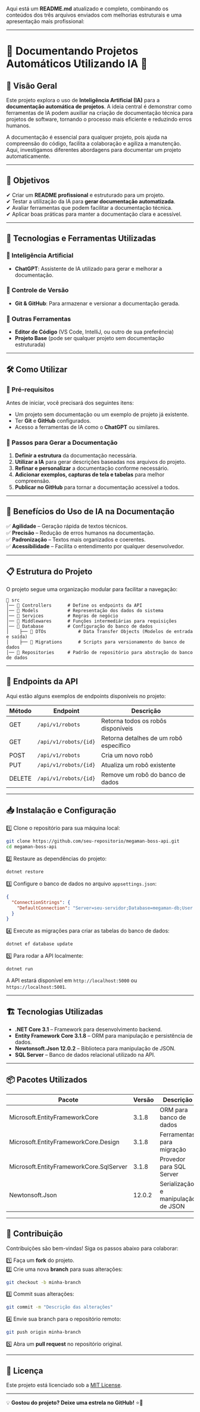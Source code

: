 Aqui está um **README.md** atualizado e completo, combinando os conteúdos dos três arquivos enviados com melhorias estruturais e uma apresentação mais profissional:

---

# 📜 Documentando Projetos Automáticos Utilizando IA 🤖  

## 📖 Visão Geral  

Este projeto explora o uso de **Inteligência Artificial (IA)** para a **documentação automática de projetos**. A ideia central é demonstrar como ferramentas de IA podem auxiliar na criação de documentação técnica para projetos de software, tornando o processo mais eficiente e reduzindo erros humanos.  

A documentação é essencial para qualquer projeto, pois ajuda na compreensão do código, facilita a colaboração e agiliza a manutenção. Aqui, investigamos diferentes abordagens para documentar um projeto automaticamente.  

---

## 🎯 Objetivos  

✔ Criar um **README profissional** e estruturado para um projeto.  
✔ Testar a utilização da IA para **gerar documentação automatizada**.  
✔ Avaliar ferramentas que podem facilitar a documentação técnica.  
✔ Aplicar boas práticas para manter a documentação clara e acessível.  

---

## 🚀 Tecnologias e Ferramentas Utilizadas  

### 📌 Inteligência Artificial  
- **ChatGPT**: Assistente de IA utilizado para gerar e melhorar a documentação.  

### 📌 Controle de Versão  
- **Git & GitHub**: Para armazenar e versionar a documentação gerada.  

### 📌 Outras Ferramentas  
- **Editor de Código** (VS Code, IntelliJ, ou outro de sua preferência)  
- **Projeto Base** (pode ser qualquer projeto sem documentação estruturada)  

---

## 🛠️ Como Utilizar  

### 🔹 Pré-requisitos  
Antes de iniciar, você precisará dos seguintes itens:  
- Um projeto sem documentação ou um exemplo de projeto já existente.  
- Ter **Git** e **GitHub** configurados.  
- Acesso a ferramentas de IA como o **ChatGPT** ou similares.  

### 🔹 Passos para Gerar a Documentação  
1. **Definir a estrutura** da documentação necessária.  
2. **Utilizar a IA** para gerar descrições baseadas nos arquivos do projeto.  
3. **Refinar e personalizar** a documentação conforme necessário.  
4. **Adicionar exemplos, capturas de tela e tabelas** para melhor compreensão.  
5. **Publicar no GitHub** para tornar a documentação acessível a todos.  

---

## 📌 Benefícios do Uso de IA na Documentação  

✅ **Agilidade** – Geração rápida de textos técnicos.  
✅ **Precisão** – Redução de erros humanos na documentação.  
✅ **Padronização** – Textos mais organizados e coerentes.  
✅ **Acessibilidade** – Facilita o entendimento por qualquer desenvolvedor.  

---

## 📋 Estrutura do Projeto  

O projeto segue uma organização modular para facilitar a navegação:  

```
📂 src
│── 📂 Controllers      # Define os endpoints da API
│── 📂 Models           # Representação dos dados do sistema
│── 📂 Services         # Regras de negócio
│── 📂 Middlewares      # Funções intermediárias para requisições
│── 📂 Database         # Configuração do banco de dados
│    ├── 📂 DTOs            # Data Transfer Objects (Modelos de entrada e saída)
│    ├── 📂 Migrations      # Scripts para versionamento do banco de dados
│── 📂 Repositories     # Padrão de repositório para abstração do banco de dados
```

---

## 🔗 Endpoints da API  

Aqui estão alguns exemplos de endpoints disponíveis no projeto:  

| Método | Endpoint | Descrição |
|--------|---------|-----------|
| GET    | `/api/v1/robots` | Retorna todos os robôs disponíveis |
| GET    | `/api/v1/robots/{id}` | Retorna detalhes de um robô específico |
| POST   | `/api/v1/robots` | Cria um novo robô |
| PUT    | `/api/v1/robots/{id}` | Atualiza um robô existente |
| DELETE | `/api/v1/robots/{id}` | Remove um robô do banco de dados |

---

## 📥 Instalação e Configuração  

1️⃣ Clone o repositório para sua máquina local:  
```bash
git clone https://github.com/seu-repositorio/megaman-boss-api.git
cd megaman-boss-api
```  

2️⃣ Restaure as dependências do projeto:  
```bash
dotnet restore
```  

3️⃣ Configure o banco de dados no arquivo `appsettings.json`:  
```json
{
  "ConnectionStrings": {
    "DefaultConnection": "Server=seu-servidor;Database=megaman-db;User Id=seu-usuario;Password=sua-senha;"
  }
}
```  

4️⃣ Execute as migrações para criar as tabelas do banco de dados:  
```bash
dotnet ef database update
```  

5️⃣ Para rodar a API localmente:  
```bash
dotnet run
```  
A API estará disponível em `http://localhost:5000` ou `https://localhost:5001`.  

---

## 🏗 Tecnologias Utilizadas  

- **.NET Core 3.1** – Framework para desenvolvimento backend.  
- **Entity Framework Core 3.1.8** – ORM para manipulação e persistência de dados.  
- **Newtonsoft.Json 12.0.2** – Biblioteca para manipulação de JSON.  
- **SQL Server** – Banco de dados relacional utilizado na API.  

---

## 📦 Pacotes Utilizados  

| Pacote | Versão | Descrição |
|--------|--------|-----------|
| Microsoft.EntityFrameworkCore | 3.1.8 | ORM para banco de dados |
| Microsoft.EntityFrameworkCore.Design | 3.1.8 | Ferramentas para migração |
| Microsoft.EntityFrameworkCore.SqlServer | 3.1.8 | Provedor para SQL Server |
| Newtonsoft.Json | 12.0.2 | Serialização e manipulação de JSON |

---

## 🔄 Contribuição  

Contribuições são bem-vindas! Siga os passos abaixo para colaborar:  

1️⃣ Faça um **fork** do projeto.  
2️⃣ Crie uma nova **branch** para suas alterações:  
```bash
git checkout -b minha-branch
```  
3️⃣ Commit suas alterações:  
```bash
git commit -m "Descrição das alterações"
```  
4️⃣ Envie sua branch para o repositório remoto:  
```bash
git push origin minha-branch
```  
5️⃣ Abra um **pull request** no repositório original.  

---

## 📜 Licença  

Este projeto está licenciado sob a [MIT License](LICENSE).  

---

💡 **Gostou do projeto? Deixe uma estrela no GitHub!** ⭐🚀  
